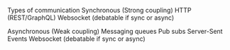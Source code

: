 Types of communication
Synchronous (Strong coupling)
HTTP (REST/GraphQL)
Websocket (debatable if sync or async)
 
 Asynchronous (Weak coupling)
 Messaging queues
 Pub subs
 Server-Sent Events 
 Websocket (debatable if sync or async)
